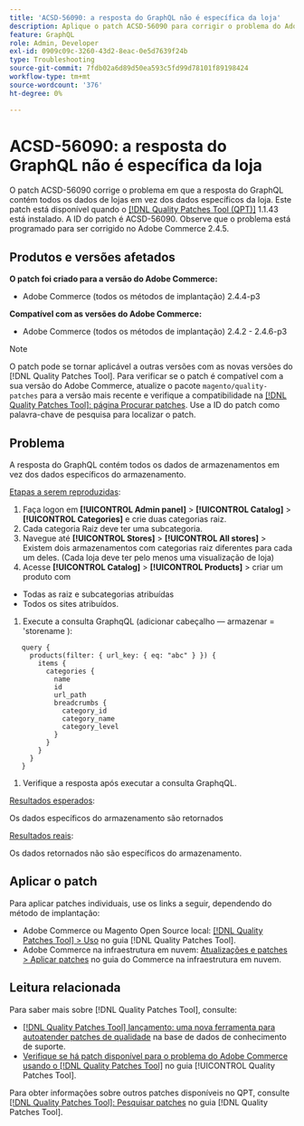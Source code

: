 ```yaml
---
title: 'ACSD-56090: a resposta do GraphQL não é específica da loja'
description: Aplique o patch ACSD-56090 para corrigir o problema do Adobe Commerce em que a resposta do GraphQL contém todos os dados de lojas em vez dos dados específicos da loja.
feature: GraphQL
role: Admin, Developer
exl-id: 0909c09c-3260-43d2-8eac-0e5d7639f24b
type: Troubleshooting
source-git-commit: 7fdb02a6d89d50ea593c5fd99d78101f89198424
workflow-type: tm+mt
source-wordcount: '376'
ht-degree: 0%

---
```


# ACSD-56090: a resposta do GraphQL não é específica da loja

O patch ACSD-56090 corrige o problema em que a resposta do GraphQL contém todos os dados de lojas em vez dos dados específicos da loja. Este patch está disponível quando o [[!DNL Quality Patches Tool (QPT)]](https://experienceleague.adobe.com/en/docs/commerce-operations/tools/quality-patches-tool/quality-patches-tool-to-self-serve-quality-patches) 1.1.43 está instalado. A ID do patch é ACSD-56090. Observe que o problema está programado para ser corrigido no Adobe Commerce 2.4.5.

## Produtos e versões afetados

**O patch foi criado para a versão do Adobe Commerce:**

* Adobe Commerce (todos os métodos de implantação) 2.4.4-p3

**Compatível com as versões do Adobe Commerce:**

* Adobe Commerce (todos os métodos de implantação) 2.4.2 - 2.4.6-p3

>[!NOTE]
>
>O patch pode se tornar aplicável a outras versões com as novas versões do [!DNL Quality Patches Tool]. Para verificar se o patch é compatível com a sua versão do Adobe Commerce, atualize o pacote `magento/quality-patches` para a versão mais recente e verifique a compatibilidade na [[!DNL Quality Patches Tool]: página Procurar patches](https://experienceleague.adobe.com/tools/commerce-quality-patches/index.html). Use a ID do patch como palavra-chave de pesquisa para localizar o patch.

## Problema

A resposta do GraphQL contém todos os dados de armazenamentos em vez dos dados específicos do armazenamento.

<u>Etapas a serem reproduzidas</u>:

1. Faça logon em **[!UICONTROL Admin panel]** > **[!UICONTROL Catalog]** > **[!UICONTROL Categories]** e crie duas categorias raiz.
1. Cada categoria Raiz deve ter uma subcategoria.
1. Navegue até **[!UICONTROL Stores]** > **[!UICONTROL All stores]** > Existem dois armazenamentos com categorias raiz diferentes para cada um deles. (Cada loja deve ter pelo menos uma visualização de loja)
1. Acesse **[!UICONTROL Catalog]** > **[!UICONTROL Products]** > criar um produto com

* Todas as raiz e subcategorias atribuídas
* Todos os sites atribuídos.

1. Execute a consulta GraphqQL (adicionar cabeçalho — armazenar = &#39;storename ):

```
   query {
     products(filter: { url_key: { eq: "abc" } }) {
       items {
         categories {
           name
           id
           url_path
           breadcrumbs {
             category_id
             category_name
             category_level
           }
         }
       }
     }
   }
```

1. Verifique a resposta após executar a consulta GraphqQL.

<u>Resultados esperados</u>:

Os dados específicos do armazenamento são retornados

<u>Resultados reais</u>:

Os dados retornados não são específicos do armazenamento.

## Aplicar o patch

Para aplicar patches individuais, use os links a seguir, dependendo do método de implantação:

* Adobe Commerce ou Magento Open Source local: [[!DNL Quality Patches Tool] > Uso](/help/tools/quality-patches-tool/usage.md) no guia [!DNL Quality Patches Tool].
* Adobe Commerce na infraestrutura em nuvem: [Atualizações e patches > Aplicar patches](https://experienceleague.adobe.com/docs/commerce-cloud-service/user-guide/develop/upgrade/apply-patches.html) no guia do Commerce na infraestrutura em nuvem.

## Leitura relacionada

Para saber mais sobre [!DNL Quality Patches Tool], consulte:

* [[!DNL Quality Patches Tool] lançamento: uma nova ferramenta para autoatender patches de qualidade](https://experienceleague.adobe.com/en/docs/commerce-operations/tools/quality-patches-tool/quality-patches-tool-to-self-serve-quality-patches) na base de dados de conhecimento de suporte.
* [Verifique se há patch disponível para o problema do Adobe Commerce usando o  [!DNL Quality Patches Tool]](/help/tools/quality-patches-tool/patches-available-in-qpt/check-patch-for-magento-issue-with-magento-quality-patches.md) no guia [!UICONTROL Quality Patches Tool].


Para obter informações sobre outros patches disponíveis no QPT, consulte [[!DNL Quality Patches Tool]: Pesquisar patches](https://experienceleague.adobe.com/tools/commerce-quality-patches/index.html) no guia [!DNL Quality Patches Tool].
